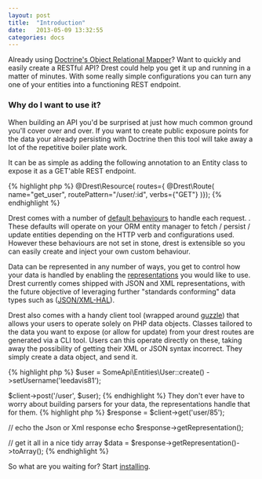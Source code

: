 ```yaml
---
layout: post
title:  "Introduction"
date:   2013-05-09 13:32:55
categories: docs
---
```

Already using [Doctrine's Object Relational Mapper](http://www.doctrine-project.org/projects/orm.html)? Want to quickly and easily create a RESTful API? Drest could help you get it up and running in a matter of minutes.
With some really simple configurations you can turn any one of your entities into a functioning REST endpoint. 

### Why do I want to use it?

When building an API you'd be surprised at just how much common ground you'll cover over and over. If you want to create public exposure points for the data your already persisting with Doctrine then this tool will take away a lot of the repetitive boiler plate work.

It can be as simple as adding the following annotation to an Entity class to expose it as a GET'able REST endpoint.

{% highlight php %}
@Drest\Resource(
    routes={
        @Drest\Route(
            name="get_user",
            routePattern="/user/:id",
            verbs={"GET"}
)});
{% endhighlight %}

Drest comes with a number of [default behaviours]({{site.url}}/docs/service-actions) to handle each request. . 
These defaults will operate on your ORM entity manager to fetch / persist / update entities depending on the HTTP verb and configurations used.
However these behaviours are not set in stone, drest is extensible so you can easily create and inject your own custom behaviour.

Data can be represented in any number of ways, you get to control how your data is handled by enabling the [representations]({{site.url}}/docs/representations) you would like to use.
Drest currently comes shipped with JSON and XML representations, with the future objective of leveraging further "standards conforming" data types such as ([JSON/XML-HAL](http://stateless.co/hal_specification.html)).

Drest also comes with a handy client tool (wrapped around [guzzle](http://guzzlephp.org/)) that allows your users to operate solely on PHP data objects. 
Classes tailored to the data you want to expose (or allow for update) from your drest routes are generated via a CLI tool. 
Users can this operate directly on these, taking away the possibility of getting their XML or JSON syntax incorrect. 
They simply create a data object, and send it.  

{% highlight php %}
$user = SomeApi\Entities\User::create()
        ->setUsername('leedavis81');

$client->post('/user', $user);
{% endhighlight %}
They don't ever have to worry about building parsers for your data, the representations handle that for them.
{% highlight php %}
$response = $client->get('user/85');

// echo the Json or Xml response
echo $response->getRepresentation();

// get it all in a nice tidy array
$data = $response->getRepresentation()->toArray();
{% endhighlight %}

So what are you waiting for? Start [installing]({{site.url}}/docs/installation).
